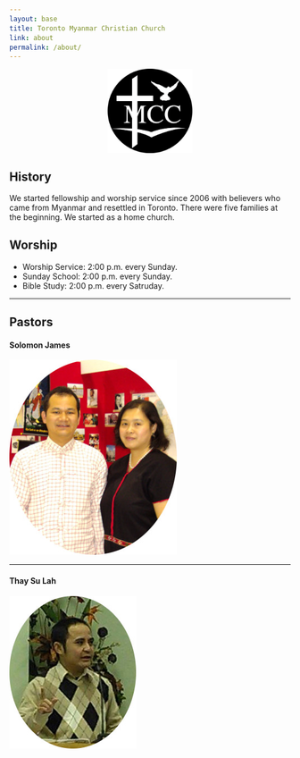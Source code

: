 ```yaml
---
layout: base
title: Toronto Myanmar Christian Church
link: about
permalink: /about/
---
```

<img style="display: block; margin-left: auto; margin-right: auto; width: 30%;" src="/static/img/TMCC logo.png" alt="OMCY Logo" width="500"/>

## History

We started fellowship and worship service since 2006 with believers who came from Myanmar and resettled in Toronto. 
There were five families at the beginning. We started as a home church.

## Worship

- Worship Service: 2:00 p.m. every Sunday.
- Sunday School: 2:00 p.m. every Sunday.
- Bible Study: 2:00 p.m. every Satruday.

-----------------------------------------

## Pastors

#### Solomon James

<img src="/static/img/photos/solomon_james.jpg" class="img-responsive" 
alt="Rev. and Mrs. Solomon James">




---------------------------------------


#### Thay Su Lah

<img src="/static/img/photos/thay_su_lah.jpg" class="img-responsive" 
alt="">


